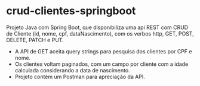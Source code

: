 # crud-clientes-springboot
 
 Projeto Java com Spring Boot, que disponibiliza uma api REST com CRUD de Cliente (id, nome, cpf, dataNascimento), com os verbos http,  GET, POST, DELETE, PATCH e PUT.

* A API de GET aceita query strings para pesquisa dos clientes por CPF e nome.
* Os clientes voltam paginados, com um campo por cliente com a idade calculada considerando a data de nascimento.
* Projeto contém um Postman para apreciação da API.

